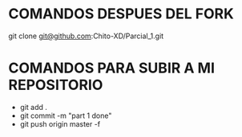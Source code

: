 
# COMANDOS DESPUES DEL FORK
git clone git@github.com:Chito-XD/Parcial_1.git

# COMANDOS PARA SUBIR A MI REPOSITORIO
- git add .
- git commit -m "part 1 done"
- git push origin master -f